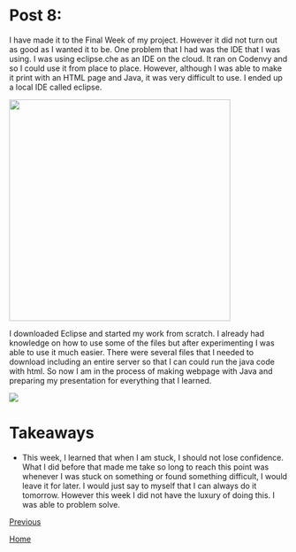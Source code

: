 # Post 8:

I have made it to the Final Week of my project. However it did not turn out as good 
as I wanted it to be. One problem that I had was the IDE that I was using. I was 
using eclipse.che as an IDE on the cloud. It ran on Codenvy and so I could use it 
from place to place. However, although I was able to make it print with an HTML page 
and Java, it was very difficult to use. I ended up a local IDE called eclipse. 

<img src=http://www.eclipse.org/eclipse.org-common/themes/solstice/public/images/logo/eclipse-800x188.png width=400></img>

I downloaded Eclipse and started my work from scratch. I already had knowledge on 
how to use some of the files but after experimenting I was able to use it much easier. 
There were several files that I needed to download including an entire server so that 
I can could run the java code with html. So now I am in the process of making webpage 
with Java and preparing my presentation for everything that I learned. 

<img src=../../Eclipse.png></img>

# Takeaways
+ This week, I learned that when I am stuck, I should not lose confidence. What I 
did before that made me take so long to reach this point was whenever I was stuck
on something or found something difficult, I would leave it for later. I would just 
say to myself that I can always do it tomorrow. However this week I did not have the 
luxury of doing this. I was able to problem solve. 

[Previous](blog7.md)

[Home](../README.md)